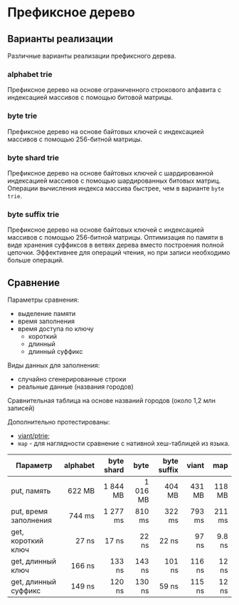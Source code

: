 # Префиксное дерево

## Варианты реализации

Различные варианты реализации префиксного дерева.

### alphabet trie

Префиксное дерево на основе ограниченного строкового алфавита с индексацией массивов
с помощью битовой матрицы.

### byte trie

Префиксное дерево на основе байтовых ключей с индексацией массивов с помощью 256-битной матрицы.

### byte shard trie

Префиксное дерево на основе байтовых ключей с шардированной индексацией массивов
с помощью шардированных битовых матриц. Операции вычисления индекса массива быстрее, чем
в варианте `byte trie`.

### byte suffix trie

Префиксное дерево на основе байтовых ключей с индексацией массивов с помощью 256-битной матрицы.
Оптимизация по памяти в виде хранения суффиксов в ветвях дерева вместо построения
полной цепочки. Эффективнее для операций чтения, но при записи необходимо больше операций.

## Сравнение

Параметры сравнения:

* выделение памяти
* время заполнения
* время доступа по ключу
    * короткий
    * длинный
    * длинный суффикс

Виды данных для заполнения:

* случайно сгенерированные строки
* реальные данные (названия городов)

Сравнительная таблица на основе названий городов (около 1,2 млн записей)

Дополнительно протестированы:

* [viant/ptrie](https://github.com/viant/ptrie);
* `map` - для наглядности сравнение с нативной хеш-таблицей из языка.

| Параметр              | alphabet | byte shard |     byte | byte suffix |  viant |    map |
|-----------------------|---------:|-----------:|---------:|------------:|-------:|-------:|
| put, память           |   622 MB |   1 844 MB | 1 016 MB |      404 MB | 431 MB | 118 MB |
| put, время заполнения |   744 ms |   1 277 ms |   810 ms |      322 ms | 793 ms | 211 ms |
| get, короткий ключ    |    27 ns |      17 ns |    22 ns |       22 ns |  97 ns | 9.8 ns |
| get, длинный ключ     |   166 ns |     133 ns |   143 ns |      101 ns | 116 ns |  12 ns |
| get, длинный суффикс  |   149 ns |     120 ns |   130 ns |       59 ns | 115 ns |  12 ns |
